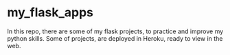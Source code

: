 # my_flask_apps
In this repo, there are some of my flask projects, to practice and improve my python skills.
Some of projects, are deployed in Heroku, ready to view in the web.
